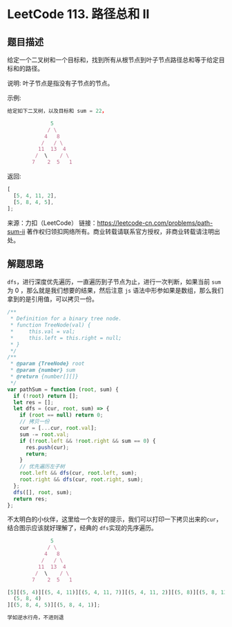 # LeetCode 113. 路径总和 II

## 题目描述

给定一个二叉树和一个目标和，找到所有从根节点到叶子节点路径总和等于给定目标和的路径。

说明: 叶子节点是指没有子节点的节点。

示例:

```javascript
给定如下二叉树，以及目标和 sum = 22，

              5
             / \
            4   8
           /   / \
          11  13  4
         /  \    / \
        7    2  5   1
```

返回:

```javascript
[
  [5, 4, 11, 2],
  [5, 8, 4, 5],
];
```

来源：力扣（LeetCode）
链接：https://leetcode-cn.com/problems/path-sum-ii
著作权归领扣网络所有。商业转载请联系官方授权，非商业转载请注明出处。

## 解题思路

`dfs`，进行深度优先遍历，一直遍历到子节点为止，进行一次判断，如果当前 `sum`为 0 ，那么就是我们想要的结果，然后注意 `js` 语法中形参如果是数组，那么我们拿到的是引用值，可以拷贝一份。

```javascript
/**
 * Definition for a binary tree node.
 * function TreeNode(val) {
 *     this.val = val;
 *     this.left = this.right = null;
 * }
 */
/**
 * @param {TreeNode} root
 * @param {number} sum
 * @return {number[][]}
 */
var pathSum = function (root, sum) {
  if (!root) return [];
  let res = [];
  let dfs = (cur, root, sum) => {
    if (root == null) return 0;
    // 拷贝一份
    cur = [...cur, root.val];
    sum -= root.val;
    if (!root.left && !root.right && sum == 0) {
      res.push(cur);
      return;
    }
    // 优先遍历左子树
    root.left && dfs(cur, root.left, sum);
    root.right && dfs(cur, root.right, sum);
  };
  dfs([], root, sum);
  return res;
};
```

不太明白的小伙伴，这里给一个友好的提示，我们可以打印一下拷贝出来的`cur`，结合图示应该就好理解了，经典的 `dfs`实现的先序遍历。

```javascript
              5
             / \
            4   8
           /   / \
          11  13  4
         /  \    / \
        7    2  5   1
```

```javascript
[5][(5, 4)][(5, 4, 11)][(5, 4, 11, 7)][(5, 4, 11, 2)][(5, 8)][(5, 8, 13)][
  (5, 8, 4)
][(5, 8, 4, 5)][(5, 8, 4, 1)];
```

```javascript
学如逆水行舟，不进则退
```
